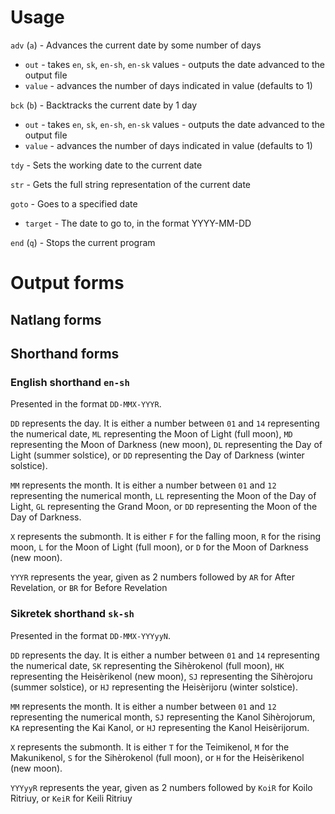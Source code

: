 # Usage

`adv` (`a`) - Advances the current date by some number of days
* `out` - takes `en`, `sk`, `en-sh`, `en-sk` values - outputs the date advanced to the output file 
* `value` - advances the number of days indicated in value (defaults to 1)

`bck` (`b`) - Backtracks the current date by 1 day
* `out` - takes `en`, `sk`, `en-sh`, `en-sk` values - outputs the date advanced to the output file 
* `value` - advances the number of days indicated in value (defaults to 1)

`tdy` - Sets the working date to the current date

`str` - Gets the full string representation of the current date

`goto` - Goes to a specified date
* `target` - The date to go to, in the format YYYY-MM-DD

`end` (`q`) - Stops the current program

# Output forms
## Natlang forms

## Shorthand forms
### English shorthand `en-sh`
Presented in the format `DD-MMX-YYYR`. 

`DD` represents the day. It is either a number between `01` and `14` representing the numerical date, `ML` representing the Moon of Light (full moon), `MD` representing the Moon of Darkness (new moon), `DL` representing the Day of Light (summer solstice), or `DD` representing the Day of Darkness (winter solstice). 

`MM` represents the month. It is either a number between `01` and `12` representing the numerical month, `LL` representing the Moon of the Day of Light, `GL` representing the Grand Moon, or `DD` representing the Moon of the Day of Darkness.

`X` represents the submonth. It is either `F` for the falling moon, `R` for the rising moon, `L` for the Moon of Light (full moon), or `D` for the Moon of Darkness (new moon).

`YYYR` represents the year, given as 2 numbers followed by `AR` for After Revelation, or `BR` for Before Revelation

### Sikretek shorthand `sk-sh`
Presented in the format `DD-MMX-YYYyyN`. 

`DD` represents the day. It is either a number between `01` and `14` representing the numerical date, `SK` representing the Sihèrokenol (full moon), `HK` representing the Heisèrikenol (new moon), `SJ` representing the Sihèrojoru (summer solstice), or `HJ` representing the Heisèrijoru (winter solstice). 

`MM` represents the month. It is either a number between `01` and `12` representing the numerical month, `SJ` representing the Kanol Sihèrojorum, `KA` representing the Kai Kanol, or `HJ` representing the Kanol Heisèrijorum.

`X` represents the submonth. It is either `T` for the Teimikenol, `M` for the Makunikenol, `S` for the Sihèrokenol (full moon), or `H` for the Heisèrikenol (new moon).

`YYYyyR` represents the year, given as 2 numbers followed by `KoiR` for Koilo Ritriuy, or `KeiR` for Keili Ritriuy